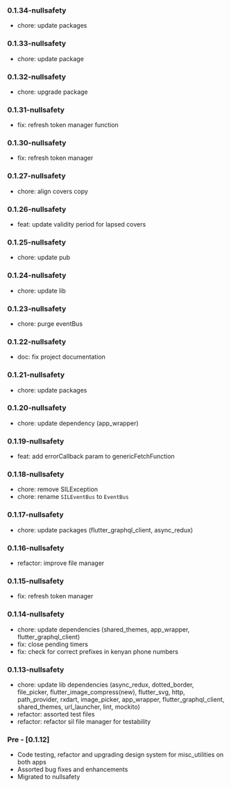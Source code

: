 ### 0.1.34-nullsafety

- chore: update packages

### 0.1.33-nullsafety

- chore: update package

### 0.1.32-nullsafety

- chore: upgrade package

### 0.1.31-nullsafety

- fix: refresh token manager function
### 0.1.30-nullsafety

- fix: refresh token manager
### 0.1.27-nullsafety

- chore: align covers copy

### 0.1.26-nullsafety

- feat: update validity period for lapsed covers

### 0.1.25-nullsafety

- chore: update pub

### 0.1.24-nullsafety

- chore: update lib

### 0.1.23-nullsafety

- chore: purge eventBus

### 0.1.22-nullsafety

- doc: fix project documentation

### 0.1.21-nullsafety

- chore: update packages

### 0.1.20-nullsafety

- chore: update dependency (app_wrapper)
### 0.1.19-nullsafety

- feat: add errorCallback param to genericFetchFunction

### 0.1.18-nullsafety

- chore: remove SILException
- chore: rename `SILEventBus` to `EventBus`

### 0.1.17-nullsafety

- chore: update packages (flutter_graphql_client, async_redux)

### 0.1.16-nullsafety

- refactor: improve file manager

### 0.1.15-nullsafety

- fix: refresh token manager

### 0.1.14-nullsafety

- chore: update dependencies (shared_themes, app_wrapper, flutter_graphql_client)
- fix: close pending timers
- fix: check for correct prefixes in kenyan phone numbers

### 0.1.13-nullsafety

- chore: update lib dependencies (async_redux, dotted_border, file_picker, flutter_image_compress(new), flutter_svg, http, path_provider, rxdart, image_picker, app_wrapper, flutter_graphql_client, shared_themes, url_launcher, lint, mockito)
- refactor: assorted test files
- refactor: refactor sil file manager for testability

### Pre - [0.1.12]

- Code testing, refactor and upgrading design system for misc_utilities on both apps
- Assorted bug fixes and enhancements
- Migrated to nullsafety
